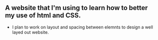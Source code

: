 ## A website that I'm using to learn how to better my use of html and CSS.

- I plan to work on layout and spacing between elemnts to design a well layed out website.